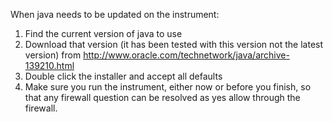 
When java needs to be updated on the instrument:

1. Find the current version of java to use
1. Download that version (it has been tested with this version not the latest version) from
    http://www.oracle.com/technetwork/java/archive-139210.html
1. Double click the installer and accept all defaults
1. Make sure you run the instrument, either now or before you finish, so that any firewall question can be resolved as yes allow through the firewall.
